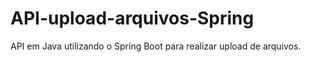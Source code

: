 # API-upload-arquivos-Spring

API em Java utilizando o Spring Boot para realizar upload de arquivos.
